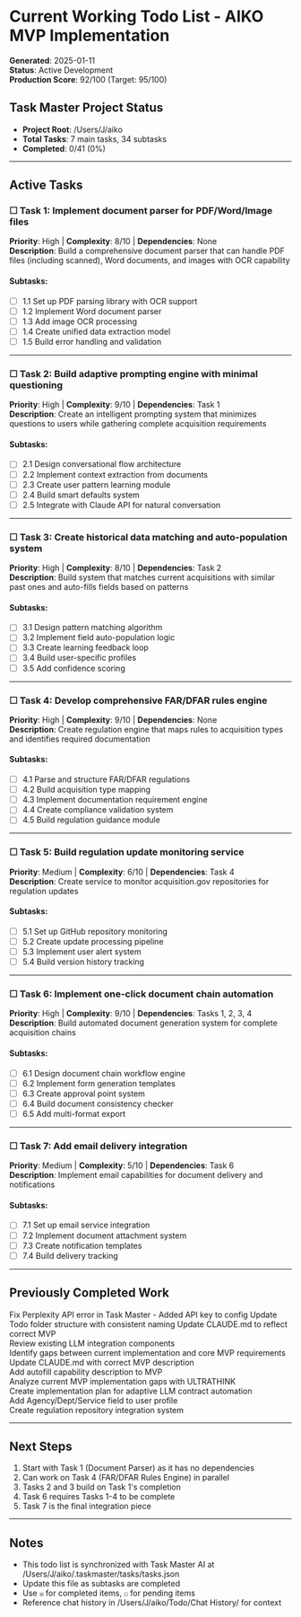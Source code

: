 # Current Working Todo List - AIKO MVP Implementation
**Generated**: 2025-01-11  
**Status**: Active Development  
**Production Score**: 92/100 (Target: 95/100)

## Task Master Project Status
- **Project Root**: /Users/J/aiko
- **Total Tasks**: 7 main tasks, 34 subtasks
- **Completed**: 0/41 (0%)

---

## Active Tasks

### ☐ Task 1: Implement document parser for PDF/Word/Image files
**Priority**: High | **Complexity**: 8/10 | **Dependencies**: None  
**Description**: Build a comprehensive document parser that can handle PDF files (including scanned), Word documents, and images with OCR capability

#### Subtasks:
- ☐ 1.1 Set up PDF parsing library with OCR support
- ☐ 1.2 Implement Word document parser  
- ☐ 1.3 Add image OCR processing
- ☐ 1.4 Create unified data extraction model
- ☐ 1.5 Build error handling and validation

---

### ☐ Task 2: Build adaptive prompting engine with minimal questioning
**Priority**: High | **Complexity**: 9/10 | **Dependencies**: Task 1  
**Description**: Create an intelligent prompting system that minimizes questions to users while gathering complete acquisition requirements

#### Subtasks:
- ☐ 2.1 Design conversational flow architecture
- ☐ 2.2 Implement context extraction from documents
- ☐ 2.3 Create user pattern learning module
- ☐ 2.4 Build smart defaults system
- ☐ 2.5 Integrate with Claude API for natural conversation

---

### ☐ Task 3: Create historical data matching and auto-population system
**Priority**: High | **Complexity**: 8/10 | **Dependencies**: Task 2  
**Description**: Build system that matches current acquisitions with similar past ones and auto-fills fields based on patterns

#### Subtasks:
- ☐ 3.1 Design pattern matching algorithm
- ☐ 3.2 Implement field auto-population logic
- ☐ 3.3 Create learning feedback loop
- ☐ 3.4 Build user-specific profiles
- ☐ 3.5 Add confidence scoring

---

### ☐ Task 4: Develop comprehensive FAR/DFAR rules engine
**Priority**: High | **Complexity**: 9/10 | **Dependencies**: None  
**Description**: Create regulation engine that maps rules to acquisition types and identifies required documentation

#### Subtasks:
- ☐ 4.1 Parse and structure FAR/DFAR regulations
- ☐ 4.2 Build acquisition type mapping
- ☐ 4.3 Implement documentation requirement engine
- ☐ 4.4 Create compliance validation system
- ☐ 4.5 Build regulation guidance module

---

### ☐ Task 5: Build regulation update monitoring service
**Priority**: Medium | **Complexity**: 6/10 | **Dependencies**: Task 4  
**Description**: Create service to monitor acquisition.gov repositories for regulation updates

#### Subtasks:
- ☐ 5.1 Set up GitHub repository monitoring
- ☐ 5.2 Create update processing pipeline
- ☐ 5.3 Implement user alert system
- ☐ 5.4 Build version history tracking

---

### ☐ Task 6: Implement one-click document chain automation
**Priority**: High | **Complexity**: 9/10 | **Dependencies**: Tasks 1, 2, 3, 4  
**Description**: Build automated document generation system for complete acquisition chains

#### Subtasks:
- ☐ 6.1 Design document chain workflow engine
- ☐ 6.2 Implement form generation templates
- ☐ 6.3 Create approval point system
- ☐ 6.4 Build document consistency checker
- ☐ 6.5 Add multi-format export

---

### ☐ Task 7: Add email delivery integration  
**Priority**: Medium | **Complexity**: 5/10 | **Dependencies**: Task 6  
**Description**: Implement email capabilities for document delivery and notifications

#### Subtasks:
- ☐ 7.1 Set up email service integration
- ☐ 7.2 Implement document attachment system
- ☐ 7.3 Create notification templates
- ☐ 7.4 Build delivery tracking

---

## Previously Completed Work
 Fix Perplexity API error in Task Master - Added API key to config
 Update Todo folder structure with consistent naming
 Update CLAUDE.md to reflect correct MVP  
 Review existing LLM integration components  
 Identify gaps between current implementation and core MVP requirements  
 Update CLAUDE.md with correct MVP description  
 Add autofill capability description to MVP  
 Analyze current MVP implementation gaps with ULTRATHINK  
 Create implementation plan for adaptive LLM contract automation  
 Add Agency/Dept/Service field to user profile  
 Create regulation repository integration system  

---

## Next Steps
1. Start with Task 1 (Document Parser) as it has no dependencies
2. Can work on Task 4 (FAR/DFAR Rules Engine) in parallel  
3. Tasks 2 and 3 build on Task 1's completion
4. Task 6 requires Tasks 1-4 to be complete
5. Task 7 is the final integration piece

---

## Notes
- This todo list is synchronized with Task Master AI at /Users/J/aiko/.taskmaster/tasks/tasks.json
- Update this file as subtasks are completed
- Use `☒` for completed items, `☐` for pending items
- Reference chat history in /Users/J/aiko/Todo/Chat History/ for context